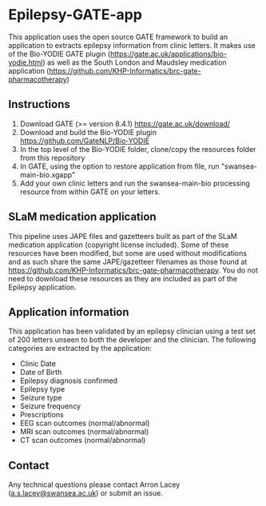 # Epilepsy-GATE-app

This application uses the open source GATE framework to build an application to extracts epilepsy information from clinic letters. It makes use of the Bio-YODIE GATE plugin (https://gate.ac.uk/applications/bio-yodie.html) as well as the South London and Maudsley medication application (https://github.com/KHP-Informatics/brc-gate-pharmacotherapy)

## Instructions

1. Download GATE (>= version 8.4.1) https://gate.ac.uk/download/
2. Download and build the Bio-YODIE plugin https://github.com/GateNLP/Bio-YODIE
3. In the top level of the Bio-YODIE folder, clone/copy the resources folder from this repository
4. In GATE, using the option to restore application from file, run "swansea-main-bio.xgapp"
5. Add your own clinic letters and run the swansea-main-bio processing resource from within GATE on your letters.

## SLaM medication application

This pipeline uses JAPE files and gazetteers built as part of the SLaM medication application (copyright license included). Some of these resources have been modified, but some are used without modifications and as such share the same JAPE/gazetteer filenames as those found at https://github.com/KHP-Informatics/brc-gate-pharmacotherapy. You do not need to download these resources as they are included as part of the Epilepsy application.

## Application information

This application has been validated by an epilepsy clinician using a test set of 200 letters unseen to both the developer and the clinician. The following categories are extracted by the application:

* Clinic Date
* Date of Birth
* Epilepsy diagnosis confirmed
* Epilepsy type
* Seizure type
* Seizure frequency
* Prescriptions
* EEG scan outcomes (normal/abnormal)
* MRI scan outcomes (normal/abnormal)
* CT scan outcomes (normal/abnormal)

## Contact

Any technical questions please contact Arron Lacey (a.s.lacey@swansea.ac.uk) or submit an issue.

